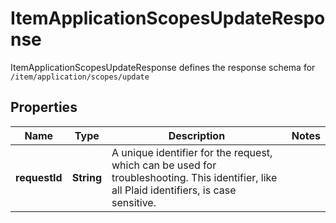 

# ItemApplicationScopesUpdateResponse

ItemApplicationScopesUpdateResponse defines the response schema for `/item/application/scopes/update`

## Properties

| Name | Type | Description | Notes |
|------------ | ------------- | ------------- | -------------|
|**requestId** | **String** | A unique identifier for the request, which can be used for troubleshooting. This identifier, like all Plaid identifiers, is case sensitive. |  |



